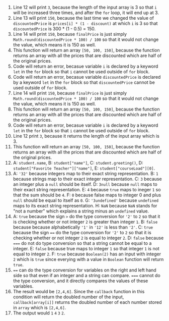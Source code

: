 1. Line 12 will print `3`, because the length of the input array is 3 so that `i` will be increased three times, and after the `for` loop, it will end up at 3.<br>
2. Line 13 will print `150`, because the last time we changed the value of `discountedPrice` is `prices[i] * (1 - discount)` at which `i` is 3 so that `discountedPrice` is 300 * (1 - 0.5) = 150.<br>
3. Line 14 will print `150`, because `finalPrice` is just simply `Math.round(discountedPrice * 100) / 100` so that it would not change the value, which means it is 150 as well.<br>
4. This function will return an array `[50, 100, 150]`, because the function returns an array with all the prices that are discounted which are half of the original prices.<br>
5. Code will return an error, becasue variable `i` is declared by a keyword `let` in the `for` block so that `i` cannot be used outside of `for` block.<br>
6. Code will return an error, becasue variable `discountedPrice` is declared by a keyword `let` in the `for` block so that `discountedPrice` cannot be used outside of `for` block.<br>
7. Line 14 will print `150`, because `finalPrice` is just simply `Math.round(discountedPrice * 100) / 100` so that it would not change the value, which means it is 150 as well.<br>
8. This function will return an array `[50, 100, 150]`, because the function returns an array with all the prices that are discounted which are half of the original prices.<br>
9. Code will return an error, becasue variable `i` is declared by a keyword `let` in the `for` block so that `i` cannot be used outside of `for` block.<br>
10. Line 12 print `3`, because it returns the length of the input array which is 3.<br>
11. This function will return an array `[50, 100, 150]`, because the function returns an array with all the prices that are discounted which are half of the original prices.<br>
12. A: `student.name`, B: `student["name"]`, C: `student.greeting()`, D: `student["Favorite Teacher"]["name"]`, E: `student["courseLoad"][0]`.<br>
13. A: `'32'` because integers map to their exact string representation. B: `1`  because strings map to their exact integer representation. C: `3` because an integer plus a `null` should be itself. D: `3null` because `null` maps to their exact string representation. E: `4` because `true` maps to ineger `1` so that the sum should be `4`. F: `0` because false maps to integer 0 and plus `null` should be equal to itself as `0`. G: `'3undefined'` because `undefined` maps to its exact string representation. H: `NaN` because `NaN` stands for "not a number" which explains a string minus an `undefined` value.<br>
14. A: `true` because the sign `>` do the type conversion for `'2'` to `2` so that it is checking whether or not integer `2` is greater than integer `1`. B: `false` because because alphabetically `'1'` in `'12'` is less than `'2'`. C: `true` because the sign `==` do the type conversion for `'2'` to `2` so that it is checking whether or not integer `2` is equal to integer `2`. D: `false` because `===` do not do type conversion so that a string cannot be equal to a integer. E: `false` because true maps to integer `1` so that integer `1` is not equal to integer `2`. F: `true` because `Boolean(2)` has an input with integer `2` which is `true` since everying with a value in `Boolean` function will return `true`.<br>
15. `==` can do the type conversion for variables on the right and left hand side so that even if an integer and a string can compare. `===` cannot do the type conversion, and it directly compares the values of these variables.<br>
17. The result would be `[2,4,6]`. Since the `callback` function in this condition will return the doubled number of the input, `callback[array[i]]` returns the doubled number of each number stored in `array` which is `[2,4,6]`.
19. The output would `1` `4` `3` `2`.
